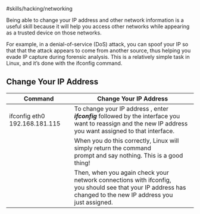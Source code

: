 #skills/hacking/networking 

Being able to change your IP address and other network information is a
useful skill because it will help you access other networks while appearing
as a trusted device on those networks.

For example, in a denial-of-service (DoS) attack, you can spoof your IP so that that the attack appears to come from another source, thus helping you evade IP capture during forensic analysis. 
This is a relatively simple task in Linux, and it’s done with the ifconfig command.

## Change Your IP Address

| Command                       | Change Your IP Address                                                                                                                                            |
| ----------------------------- | ----------------------------------------------------------------------------------------------------------------------------------------------------------------- |
| ifconfig eth0 192.168.181.115 | To change your IP address , enter ***ifconfig*** followed by the interface you want to reassign and the new IP address you want assigned to that interface.       |
|                               | When you do this correctly, Linux will simply return the command<br>prompt and say nothing. This is a good thing!                                                 |
|                               | Then, when you again check your network connections with ifconfig,<br>you should see that your IP address has changed to the new IP address you<br>just assigned. |



